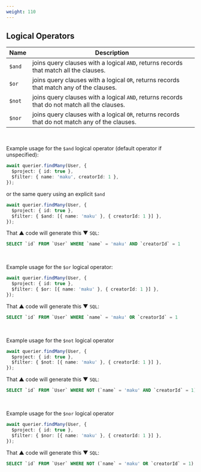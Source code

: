 ```yaml
---
weight: 110
---
```


## Logical Operators

| Name   | Description                                                                                    |
| ------ | ---------------------------------------------------------------------------------------------- |
| `$and` | joins query clauses with a logical `AND`, returns records that match all the clauses.          |
| `$or`  | joins query clauses with a logical `OR`, returns records that match any of the clauses.        |
| `$not` | joins query clauses with a logical `AND`, returns records that do not match all the clauses.   |
| `$nor` | joins query clauses with a logical `OR`, returns records that do not match any of the clauses. |

&nbsp;

Example usage for the `$and` logical operator (default operator if unspecified):

```ts
await querier.findMany(User, {
  $project: { id: true },
  $filter: { name: 'maku', creatorId: 1 },
});
```
or the same query using an explicit `$and`

```ts
await querier.findMany(User, {
  $project: { id: true },
  $filter: { $and: [{ name: 'maku' }, { creatorId: 1 }] },
});
```

That &#9650; code will generate this &#9660; `SQL`:

```sql
SELECT `id` FROM `User` WHERE `name` = 'maku' AND `creatorId` = 1
```

&nbsp;

Example usage for the `$or` logical operator:

```ts
await querier.findMany(User, {
  $project: { id: true },
  $filter: { $or: [{ name: 'maku' }, { creatorId: 1 }] },
});
```

That &#9650; code will generate this &#9660; `SQL`:

```sql
SELECT `id` FROM `User` WHERE `name` = 'maku' OR `creatorId` = 1
```

&nbsp;

Example usage for the `$not` logical operator

```ts
await querier.findMany(User, {
  $project: { id: true },
  $filter: { $not: [{ name: 'maku' }, { creatorId: 1 }] },
});
```

That &#9650; code will generate this &#9660; `SQL`:

```sql
SELECT `id` FROM `User` WHERE NOT (`name` = 'maku' AND `creatorId` = 1)
```

&nbsp;

Example usage for the `$nor` logical operator

```ts
await querier.findMany(User, {
  $project: { id: true },
  $filter: { $nor: [{ name: 'maku' }, { creatorId: 1 }] },
});
```

That &#9650; code will generate this &#9660; `SQL`:

```sql
SELECT `id` FROM `User` WHERE NOT (`name` = 'maku' OR `creatorId` = 1)
```
